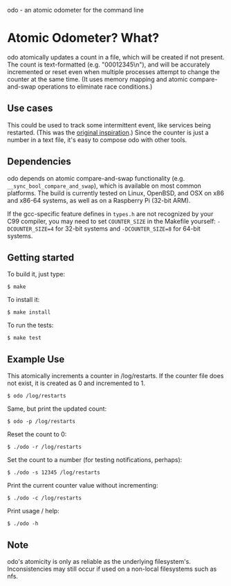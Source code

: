 odo - an atomic odometer for the command line

# Atomic Odometer? What?

odo atomically updates a count in a file, which will be created if not
present. The count is text-formatted (e.g. "00012345\n"), and will be
accurately incremented or reset even when multiple processes attempt to
change the counter at the same time. (It uses memory mapping and atomic
compare-and-swap operations to eliminate race conditions.)


## Use cases

This could be used to track some intermittent event, like services being
restarted. (This was the [original inspiration][1].) Since the counter
is just a number in a text file, it's easy to compose odo with other
tools.

[1]: https://twitter.com/nrr/status/529016501421240322


## Dependencies

odo depends on atomic compare-and-swap functionality (e.g.
`__sync_bool_compare_and_swap`), which is available on most common
platforms. The build is currently tested on Linux, OpenBSD, and OSX on
x86 and x86-64 systems, as well as on a Raspberry Pi (32-bit ARM).

If the gcc-specific feature defines in `types.h` are not recognized by
your C99 compiler, you may need to set `COUNTER_SIZE` in the Makefile
yourself: `-DCOUNTER_SIZE=4` for 32-bit systems and `-DCOUNTER_SIZE=8`
for 64-bit systems.


## Getting started

To build it, just type:

    $ make

To install it:

    $ make install

To run the tests:

    $ make test


## Example Use

This atomically increments a counter in /log/restarts. If the counter
file does not exist, it is created as 0 and incremented to 1.

    $ odo /log/restarts
    
Same, but print the updated count:

    $ odo -p /log/restarts
    
Reset the count to 0:

    $ ./odo -r /log/restarts
    
Set the count to a number (for testing notifications, perhaps):

    $ ./odo -s 12345 /log/restarts

Print the current counter value without incrementing:

    $ ./odo -c /log/restarts

Print usage / help:

    $ ./odo -h


## Note

odo's atomicity is only as reliable as the underlying filesystem's.
Inconsistencies may still occur if used on a non-local filesystems
such as nfs.
